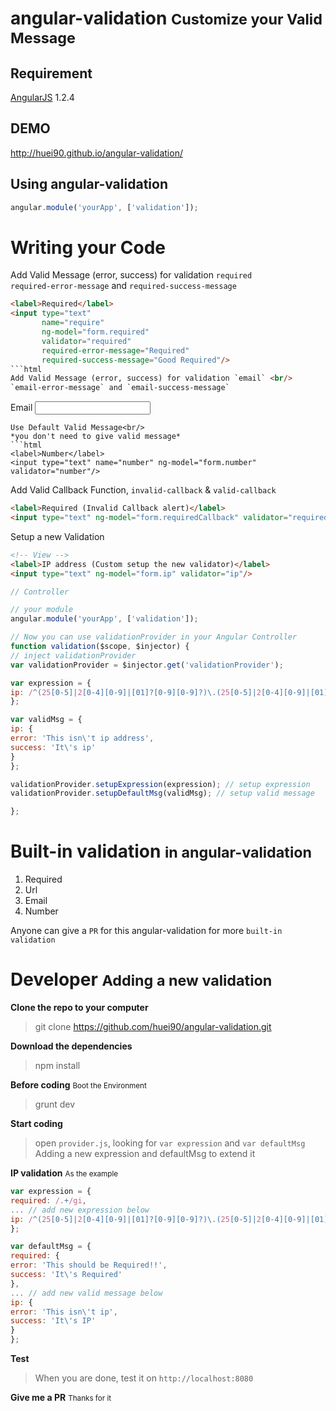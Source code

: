 angular-validation <small>Customize your Valid Message</small>
=========================
Requirement
-----
[AngularJS](http://angularjs.org) 1.2.4

DEMO
-----
http://huei90.github.io/angular-validation/

Using angular-validation
---
```javascript
angular.module('yourApp', ['validation']);
```

Writing your Code
====
Add Valid Message (error, success) for validation `required` <br/>
`required-error-message` and `required-success-message`
```html
<label>Required</label>
<input type="text"
       name="require"
       ng-model="form.required"
       validator="required"
       required-error-message="Required"
       required-success-message="Good Required"/>
```html
Add Valid Message (error, success) for validation `email` <br/>
`email-error-message` and `email-success-message`
```
<label>Email</label>
<input type="text"
       name="email"
       ng-model="form.email"
       validator="email"
       email-error-message="Error Number"
       email-success-message="Good Email"/>
```
Use Default Valid Message<br/>
*you don't need to give valid message*
```html
<label>Number</label>
<input type="text" name="number" ng-model="form.number" validator="number"/>
```
Add Valid Callback Function, `invalid-callback` & `valid-callback`
```html
<label>Required (Invalid Callback alert)</label>
<input type="text" ng-model="form.requiredCallback" validator="required" invalid-callback='error("Must be Required");'/>
```
Setup a new Validation
```html
<!-- View -->
<label>IP address (Custom setup the new validator)</label>
<input type="text" ng-model="form.ip" validator="ip"/>
```
```javascript
// Controller

// your module
angular.module('yourApp', ['validation']);

// Now you can use validationProvider in your Angular Controller
function validation($scope, $injector) {
// inject validationProvider
var validationProvider = $injector.get('validationProvider');

var expression = {
ip: /^(25[0-5]|2[0-4][0-9]|[01]?[0-9][0-9]?)\.(25[0-5]|2[0-4][0-9]|[01]?[0-9][0-9]?)\.(25[0-5]|2[0-4][0-9]|[01]?[0-9][0-9]?)\.(25[0-5]|2[0-4][0-9]|[01]?[0-9][0-9]?)$/
};

var validMsg = {
ip: {
error: 'This isn\'t ip address',
success: 'It\'s ip'
}
};

validationProvider.setupExpression(expression); // setup expression
validationProvider.setupDefaultMsg(validMsg); // setup valid message

};

```

Built-in validation <small>in angular-validation</small>
===

1. Required
2. Url
3. Email
4. Number

Anyone can give a `PR` for this angular-validation for more `built-in validation`

Developer <small>Adding a new validation</small>
=====
**Clone the repo to your computer**
> git clone https://github.com/huei90/angular-validation.git

**Download the dependencies**
> npm install

**Before coding** <small>Boot the  Environment</small>
> grunt dev

**Start coding**
> open `provider.js`, looking for `var expression` and `var defaultMsg`<br/>
> Adding a new expression and defaultMsg to extend it

**IP validation** <small>As the example</small>
```javascript
var expression = {
required: /.+/gi,
... // add new expression below
ip: /^(25[0-5]|2[0-4][0-9]|[01]?[0-9][0-9]?)\.(25[0-5]|2[0-4][0-9]|[01]?[0-9][0-9]?)\.(25[0-5]|2[0-4][0-9]|[01]?[0-9][0-9]?)\.(25[0-5]|2[0-4][0-9]|[01]?[0-9][0-9]?)$/
};

var defaultMsg = {
required: {
error: 'This should be Required!!',
success: 'It\'s Required'
},
... // add new valid message below
ip: {
error: 'This isn\'t ip',
success: 'It\'s IP'
}
};
```
**Test**
> When you are done, test it on `http://localhost:8080`

**Give me a PR** <small> Thanks for it </small>
